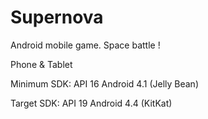 # Supernova
Android mobile game. Space battle !

Phone & Tablet

Minimum SDK: API 16 Android 4.1 (Jelly Bean)

Target SDK: API 19 Android 4.4 (KitKat)
